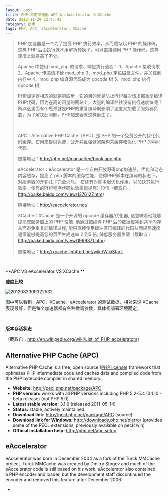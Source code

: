 ```yaml
---
layout: post
title: PHP 常用加速器 APC & eAccelerator & XCache
date: 2012-11-29 22:45:43
category: 技术
tags: PHP, APC, eAccelerator, XCache
---
```


> PHP 加速器是一个为了提高 PHP 执行效率，从而缓存起 PHP 的操作码，这样 PHP 后面执行就不用解析转换了，可以直接调用 PHP 操作码，这样速度上就提高了不少。
>
> Apache 中使用 mod_php 的请求、响应执行流程：
1、Apache 接收请求
2、Apache 传递请求给 mod_php
3、mod_php 定位磁盘文件，并加载到内存中
4、mod_php 编译源代码成为 opcode 树
5、mod_php 执行 opcode 树
>
> PHP加速器相应的就是第四步，它的目的就是防止PHP每次请求都重复编译PHP代码，因为在高访问量的网站上，大量的编译往往没有执行速度快呢？所以这里面有个瓶颈就是PHP的重复编译既影响了速度又加载了服务器负载，为了解决此问题，PHP加速器就这样诞生了。
>
>  
>
> APC：Alternative PHP Cache（APC）是 PHP 的一个免费公开的优化代码缓存。它用来提供免费，公开并且强健的架构来缓存和优化 PHP 的中间代码。
>
> 链接地址：<http://php.net/manual/en/book.apc.php>
>
> eAccelerator：eAccelerator 是一个自由开放源码php加速器，优化和动态内容缓存，提高了 php 脚本的缓存性能，使得PHP脚本在编译的状态下，对服务器的开销几乎完全消除。 它还有对脚本起优化作用，以加快其执行效率。使您的PHP程序代码执效率能提高1-10倍（截取自：<http://baike.baidu.com/view/1376127.htm>）
>
> 链接地址：<http://eaccelerator.net/>
>
> XCache：XCache 是一个开源的 opcode 缓存器/优化器, 这意味着他能够提高您服务器上的 PHP 性能. 他通过把编译 PHP 后的数据缓冲到共享内存从而避免重复的编译过程, 能够直接使用缓冲区已编译的代码从而提高速度. 通常能够提高您的页面生成速率 2 到5 倍, 降低服务器负载（截取自：<http://baike.baidu.com/view/1999371.htm>）
>
> 链接地址：<http://xcache.lighttpd.net/wiki/WikiStart.>

 

**APC VS eAccelerator VS XCache **

**速度比较**

![2012082309322532](http://pic002.cnblogs.com/images/2012/117304/2012082309322532.jpg)

图中可以看到：APC，XCache，eAccelerator 的测试数据，相对来说 XCache 表现最好，但是每个加速器都有各种微调参数，具体视部署环境而定。

 

**版本存活状态**

（截取自：<http://en.wikipedia.org/wiki/List_of_PHP_accelerators>）

##  Alternative PHP Cache (APC)

Alternative PHP Cache is a free, open source ([PHP license](http://en.wikipedia.org/wiki/PHP_license)) framework that optimizes PHP intermediate code and caches data and compiled code from the PHP bytecode compiler in shared memory.

  * **Website:** <http://pecl.php.net/package/APC>
  * **PHP version:** works with all PHP versions including PHP 5.2-5.4 (3.1.10 - beta release) (not PHP 5.0)
  * **Latest stable version:** 3.1.9 (released 2011-05-14)
  * **Status:** stable, actively maintained.
  * **Download link:** <http://pecl.php.net/package/APC> (source)
  * **Download link for Windows:** <http://downloads.php.net/pierre/> (provides some of the PECL extensions, previously available on pecl4win)
  * **Official installation help:** <http://php.net/apc.setup>

##  eAccelerator

eAccelerator was born in December 2004 as a fork of the Turck MMCache project. Turck MMCache was created by Dmitry Stogov and much of the eAccelerator code is still based on his work. eAccelerator also contained a PHP encoder and loader, but the development staff discontinued the encoder and removed this feature after December 2006.

  *

